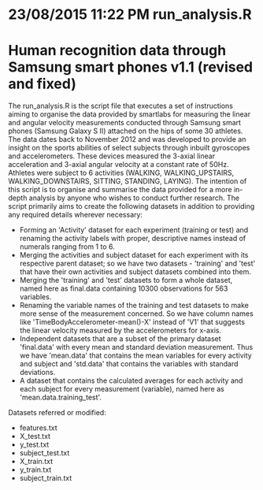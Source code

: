 23/08/2015
11:22 PM
run_analysis.R
============================================================================
Human recognition data through Samsung smart phones v1.1 (revised and fixed)
============================================================================

The run_analysis.R is the script file that executes a set of instructions aiming to organise the data provided by smartlabs for measuring the linear and angular velocity measurements conducted through Samsung smart phones (Samsung Galaxy S II) attached on the hips of some 30 athletes. The data dates back to November 2012 and was developed to provide an insight on the sports abilities of select subjects through inbuilt gyroscopes and accelerometers. These devices measured the 3-axial linear acceleration and 3-axial angular velocity at a constant rate of 50Hz. Athletes were subject to 6 activities (WALKING, WALKING_UPSTAIRS, WALKING_DOWNSTAIRS, SITTING, STANDING, LAYING). The intention of this script is to organise and summarise the data provided for a more in-depth analysis by anyone who wishes to conduct further research.
The script primarily aims to create the following datasets in addition to providing any required details wherever necessary:

* Forming an 'Activity' dataset for each experiment (training or test) and renaming the activity labels with proper, descriptive names instead of numerals ranging from 1 to 6.
* Merging the activities and subject dataset for each experiment with its respective parent dataset; so we have two datasets - 'training' and 'test' that have their own activities and subject datasets combined into them.
* Merging the 'training' and 'test' datasets to form a whole dataset, named here as final.data containing 10300 observations for 563 variables.
* Renaming the variable names of the training and test datasets to make more sense of the measurement concerned. So we have column names like 'TimeBodyAccelerometer-mean()-X' instead of 'V1' that suggests the linear velocity measured by the accelerometers for x-axis.
* Independent datasets that are a subset of the primary dataset 'final.data' with every mean and standard deviation measurement. Thus we have 'mean.data' that contains the mean variables for every activity and subject and 'std.data' that contains the variables with standard deviations.
* A dataset that contains the calculated averages for each activity and each subject for every measurement (variable), named here as 'mean.data.training_test'.

Datasets referred or modified:
* features.txt
* X_test.txt
* y_test.txt
* subject_test.txt
* X_train.txt
* y_train.txt
* subject_train.txt
